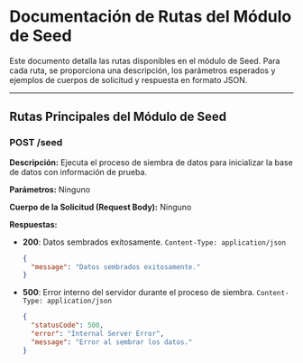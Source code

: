 # Documentación de Rutas del Módulo de Seed

Este documento detalla las rutas disponibles en el módulo de Seed. Para cada
ruta, se proporciona una descripción, los parámetros esperados y ejemplos de
cuerpos de solicitud y respuesta en formato JSON.

---

## Rutas Principales del Módulo de Seed

### POST /seed

**Descripción:** Ejecuta el proceso de siembra de datos para inicializar la base
de datos con información de prueba.

**Parámetros:** Ninguno

**Cuerpo de la Solicitud (Request Body):** Ninguno

**Respuestas:**

- **200**: Datos sembrados exitosamente. `Content-Type: application/json`
  ```json
  {
    "message": "Datos sembrados exitosamente."
  }
  ```
- **500**: Error interno del servidor durante el proceso de siembra.
  `Content-Type: application/json`
  ```json
  {
    "statusCode": 500,
    "error": "Internal Server Error",
    "message": "Error al sembrar los datos."
  }
  ```
